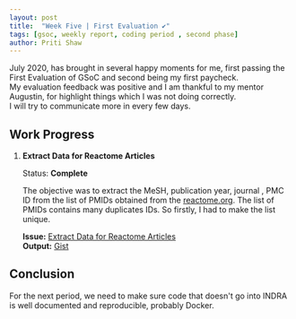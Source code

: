 ```yaml
---
layout: post
title:  "Week Five | First Evaluation ✔"
tags: [gsoc, weekly report, coding period , second phase]
author: Priti Shaw
---  
```

July 2020, has brought in several happy moments for me, first passing the First Evaluation of GSoC and second being my first paycheck.   
My evaluation feedback was positive and I am thankful to my mentor Augustin, for highlight things which I was not doing correctly.    
I will try to communicate more in every few days.  

## Work Progress  

1. **Extract Data for Reactome Articles**  

    Status: **Complete**  

    The objective was to extract the MeSH, publication year, journal , PMC ID from the list of PMIDs obtained from the [reactome.org](https://reactome.org/download/current/ReactionPMIDS.txt). The list of PMIDs contains many duplicates IDs. So firstly, I had to make the list unique.  

    **Issue:** [Extract Data for Reactome Articles ](https://github.com/cannin/enhance_nlp_interaction_network_gsoc2020/issues/6)  
    **Output:** [Gist](https://gist.github.com/PritiShaw/9ad43241c99f727afd04efbe0bdb77e8)  
   
## Conclusion 

For the next period, we need to make sure code that doesn't go into INDRA is well documented and reproducible, probably Docker.    
